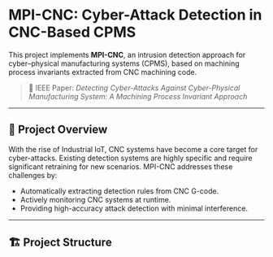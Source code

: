 # MPI-CNC: Cyber-Attack Detection in CNC-Based CPMS

This project implements **MPI-CNC**, an intrusion detection approach for cyber–physical manufacturing systems (CPMS), based on machining process invariants extracted from CNC machining code.

> 📄 IEEE Paper: *Detecting Cyber-Attacks Against Cyber-Physical Manufacturing System: A Machining Process Invariant Approach*

---

## 📌 Project Overview

With the rise of Industrial IoT, CNC systems have become a core target for cyber-attacks. Existing detection systems are highly specific and require significant retraining for new scenarios. MPI-CNC addresses these challenges by:

- Automatically extracting detection rules from CNC G-code.
- Actively monitoring CNC systems at runtime.
- Providing high-accuracy attack detection with minimal interference.

---

## 🏗️ Project Structure

